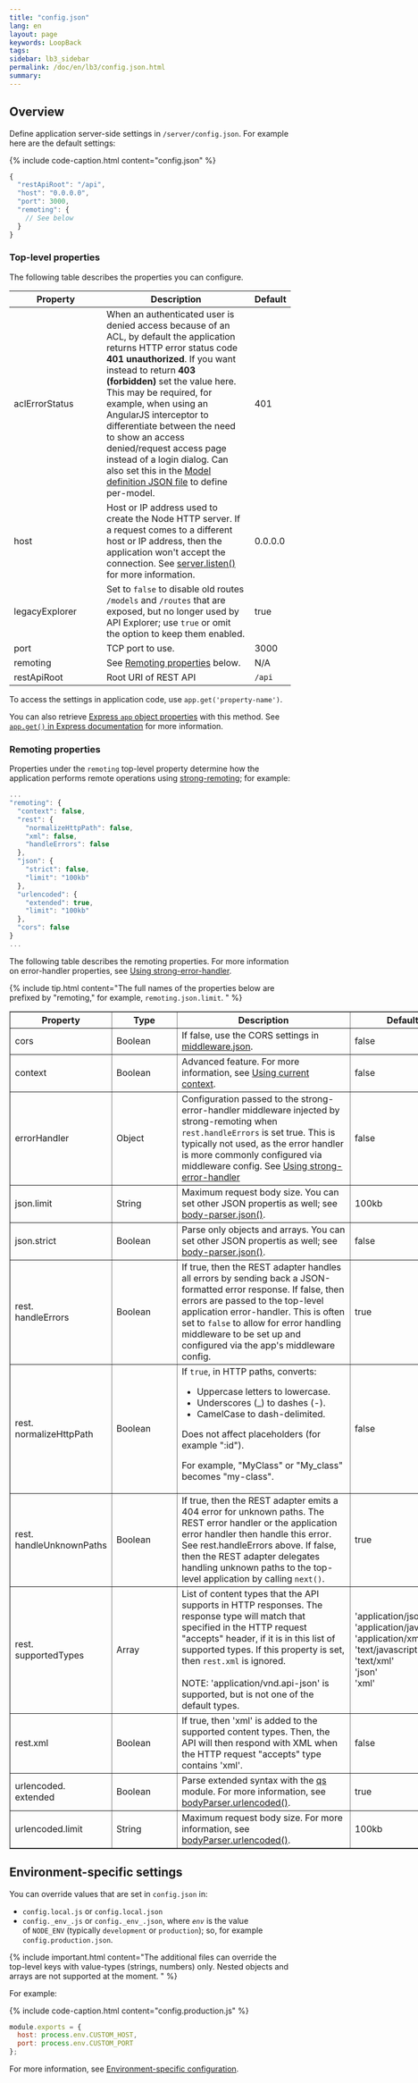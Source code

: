 ```yaml
---
title: "config.json"
lang: en
layout: page
keywords: LoopBack
tags:
sidebar: lb3_sidebar
permalink: /doc/en/lb3/config.json.html
summary:
---
```


## Overview

Define application server-side settings in `/server/config.json`. For example here are the default settings:

{% include code-caption.html content="config.json" %}
```javascript
{
  "restApiRoot": "/api",
  "host": "0.0.0.0",
  "port": 3000,
  "remoting": {
    // See below
  }
}
```

### Top-level properties

The following table describes the properties you can configure.

<table>
  <thead>
    <tr>
      <th width="150">Property</th>
      <th>Description</th>
      <th>Default</th>
    </tr>
  </thead>
  <tbody>    
    <tr>
      <td>
        aclErrorStatus
      </td>
      <td>
        When an authenticated user is denied access because of an ACL, by default the application returns HTTP error status code <strong>401 unauthorized</strong>. If you want instead to return <strong>403 (forbidden)</strong> set the value here. This may be required, for example, when using an AngularJS interceptor to differentiate between the need to show an access denied/request access page instead of a login dialog.
        Can also set this in the <a href="Model-definition-JSON-file.html">Model definition JSON file</a> to define per-model.
      </td>
      <td>401</td>
    </tr>
    <tr>
      <td>host</td>
      <td>
        Host or IP address used to create the Node HTTP server. If a request comes to a different host or IP address, then the application won't accept the connection. See <a href="http://nodejs.org/api/http.html#http_server_listen_port_hostname_backlog_callback" class="external-link" rel="nofollow">server.listen()</a> for more information.
      </td>
      <td>0.0.0.0</td>
    </tr>
    <tr>
      <td>legacyExplorer</td>
      <td>
        Set to <code>false</code> to disable old routes <code>/models</code> and <code>/routes</code> that are exposed, but no longer used by API Explorer; use <code>true</code> or omit the option to keep them enabled.
      </td>
      <td>true</td>
    </tr>
    <tr>
      <td>port</td>
      <td>TCP port to use.</td>
      <td>3000</td>
    </tr>
    <tr>
      <td>remoting</td>
      <td>See <a href="#remoting-properties">Remoting properties</a> below.</td>
      <td>N/A</td>
    </tr>
    <tr>
      <td>restApiRoot</td>
      <td>Root URI of REST API</td>
      <td><code>/api</code></td>
    </tr>
  </tbody>
</table>

To access the settings in application code, use `app.get('property-name')`.

You can also retrieve [Express `app` object properties](http://expressjs.com/4x/api.html#app.settings.table) with this method.
See [`app.get()` in Express documentation](http://expressjs.com/4x/api.html#app.get) for more information.

### Remoting properties

Properties under the `remoting` top-level property determine how the application performs remote operations using [strong-remoting](Strong-Remoting.html); for example:

```javascript
...
"remoting": {
  "context": false,
  "rest": {
    "normalizeHttpPath": false,
    "xml": false,
    "handleErrors": false
  },
  "json": {
    "strict": false,
    "limit": "100kb"
  },
  "urlencoded": {
    "extended": true,
    "limit": "100kb"
  },
  "cors": false
}
...
```

The following table describes the remoting properties.  For more information on error-handler properties, see [Using strong-error-handler](Using-strong-error-handler.html).

{% include tip.html content="The full names of the properties below are prefixed by \"remoting,\" for example, `remoting.json.limit`.
" %}

<table style="width: 800px;" border="1">
  <thead>
    <tr>
      <th width="120">Property</th>
      <th width="100">Type</th>
      <th>Description</th>
      <th width="150">Default</th>
    </tr>
  </thead>
  <tbody>
    <tr>
      <td>cors</td>
      <td>Boolean</td>
      <td>If false, use the CORS settings in <a href="middleware.json.html">middleware.json</a>.</td>
      <td>false</td>
    </tr>
    <tr>
      <td>context</td>
      <td>Boolean</td>
      <td>Advanced feature. For more information, see <a href="Using-current-context.html">Using current context</a>.</td>
      <td>false</td>
    </tr>
    <tr>
      <td>errorHandler</td>
      <td>Object</td>
      <td>Configuration passed to the strong-error-handler middleware injected by strong-remoting when <code>rest.handleErrors</code> is set true. This is typically not used, as the error handler is more commonly configured via middleware config. See <a href="Using-strong-error-handler.html">Using strong-error-handler</a></td>
      <td>false</td>
    </tr>
    <tr>
      <td>json.limit</td>
      <td>String</td>
      <td>
        Maximum request body size.
        You can set other JSON propertis as well; see <a href="https://www.npmjs.com/package/body-parser#bodyparser-json-options-" class="external-link" rel="nofollow">body-parser.json()</a>.
      </td>
      <td>100kb</td>
    </tr>
    <tr>
      <td>json.strict</td>
      <td>Boolean</td>
      <td>
        Parse only objects and arrays.
        You can set other JSON propertis as well; see <a href="https://www.npmjs.com/package/body-parser#bodyparser-json-options-" class="external-link" rel="nofollow">body-parser.json()</a>.
      </td>
      <td>false</td>
    </tr>
    <tr>
      <td>rest.<br/>handleErrors</td>
      <td>Boolean</td>
      <td>If true, then the REST adapter handles all errors by sending back a JSON-formatted error response. If false, then errors are passed to the top-level application error-handler. This is often set to <code>false</code> to allow for error handling middleware to be set up and configured via the app's middleware config.</td>
      <td>true</td>
    </tr>
    <tr>
      <td>rest.<br/>normalizeHttpPath</td>
      <td>Boolean</td>
      <td>If <code>true</code>, in HTTP paths, converts:
        <ul>
          <li>Uppercase letters to lowercase.</li>
          <li>Underscores (&#95;) to dashes (-).</li>
          <li>CamelCase to dash-delimited.</li>
        </ul>
        <p>Does not affect placeholders (for example ":id").</p>
        <p>For example, "MyClass" or "My_class" becomes "my-class".</p>
      </td>
      <td>false</td>
    </tr>    
    <tr>
      <td>rest.<br/>handleUnknownPaths</td>
      <td>Boolean</td>
      <td>
        If true, then the REST adapter emits a 404 error for unknown paths. The REST error handler or the application error handler then handle this error. See rest.handleErrors above.
        If false, then the REST adapter delegates handling unknown paths to the top-level application by calling <code>next()</code>.
      </td>
      <td>true</td>
    </tr>
    <tr>
      <td>rest.<br/>supportedTypes</td>
      <td>Array</td>
      <td>
        List of content types that the API supports in HTTP responses.
        The response type will match that specified in the HTTP request "accepts" header, if it is in this list of supported types.
        If this property is set, then <code>rest.xml</code> is ignored.<br/><br/>
        NOTE: 'application/vnd.api-json' is supported, but is not one of the default types.
      </td>
      <td>
        'application/json'<br>'application/javascript'<br>'application/xml'<br>'text/javascript'<br>'text/xml'<br>'json'<br>'xml'
      </td>
    </tr>
    <tr>
      <td>rest.xml</td>
      <td>Boolean</td>
      <td>
        If true, then 'xml' is added to the supported content types. Then, the API will then respond with XML when the HTTP request "accepts" type contains 'xml'.
      </td>
      <td>false</td>
    </tr>
    <tr>
      <td>urlencoded.<br/>extended</td>
      <td>Boolean</td>
      <td>
        Parse extended syntax with the <a href="https://www.npmjs.org/package/qs" class="external-link">qs</a> module.
        For more information, see <a href="https://www.npmjs.com/package/body-parser#bodyparser-urlencoded-options"  class="external-link">bodyParser.urlencoded()</a>.
      </td>
      <td>true</td>
    </tr>
    <tr>
      <td>urlencoded.limit</td>
      <td>String</td>
      <td>
        Maximum request body size.
        For more information, see <a href="https://www.npmjs.com/package/body-parser#bodyparser-urlencoded-options-" class="external-link">bodyParser.urlencoded()</a>.
      </td>
      <td>100kb</td>
    </tr>
  </tbody>
</table>

## Environment-specific settings

You can override values that are set in `config.json` in:

* `config.local.js` or `config.local.json`
* `config._env_.js` or `config._env_.json`, where _`env`_ is the value of `NODE_ENV` (typically `development` or `production`); so, for example `config.production.json`.

{% include important.html content="The additional files can override the top-level keys with value-types (strings, numbers) only. Nested objects and arrays are not supported at the moment.
" %}

For example:

{% include code-caption.html content="config.production.js" %}
```javascript
module.exports = {
  host: process.env.CUSTOM_HOST,
  port: process.env.CUSTOM_PORT
};
```

For more information, see [Environment-specific configuration](Environment-specific-configuration.html).
